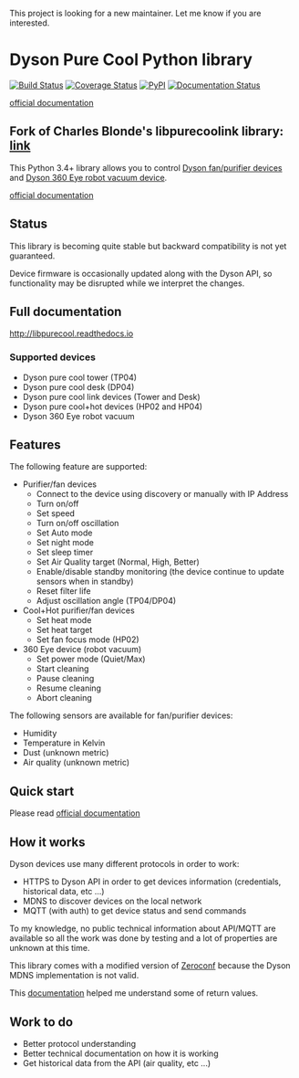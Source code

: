This project is looking for a new maintainer. Let me know if you are interested. 

# Dyson Pure Cool Python library

[![Build Status](https://api.travis-ci.org/etheralm/libpurecool.svg?branch=master)](https://travis-ci.org/etheralm/libpurecool) [![Coverage Status](https://coveralls.io/repos/github/etheralm/libpurecool/badge.svg?branch=master)](https://coveralls.io/github/etheralm/libpurecool?branch=master) [![PyPI](https://img.shields.io/pypi/v/libpurecool.svg)](https://pypi.python.org/pypi/libpurecool) [![Documentation Status](https://readthedocs.org/projects/libpurecool/badge/?version=latest)](http://libpurecool.readthedocs.io/en/latest/?badge=latest)

[official documentation](http://libpurecool.readthedocs.io)

## Fork of Charles Blonde's libpurecoolink library: [link](https://github.com/CharlesBlonde/libpurecoollink)

This Python 3.4+ library allows you to control [Dyson fan/purifier devices](http://www.dyson.com/air-treatment/purifiers/dyson-pure-hot-cool-link.aspx) and [Dyson 360 Eye robot vacuum device](http://www.dyson.com/vacuum-cleaners/robot/dyson-360-eye.aspx).

[official documentation](http://libpurecool.readthedocs.io)

## Status

This library is becoming quite stable but backward compatibility is not yet guaranteed.

Device firmware is occasionally updated along with the Dyson API, so functionality may be disrupted while we interpret the changes. 

## Full documentation

http://libpurecool.readthedocs.io

### Supported devices

* Dyson pure cool tower (TP04)
* Dyson pure cool desk (DP04)
* Dyson pure cool link devices (Tower and Desk)
* Dyson pure cool+hot devices (HP02 and HP04)
* Dyson 360 Eye robot vacuum

## Features

The following feature are supported:

* Purifier/fan devices
    * Connect to the device using discovery or manually with IP Address
    * Turn on/off
    * Set speed
    * Turn on/off oscillation
    * Set Auto mode
    * Set night mode
    * Set sleep timer
    * Set Air Quality target (Normal, High, Better)
    * Enable/disable standby monitoring (the device continue to update sensors when in standby)
    * Reset filter life
    * Adjust oscillation angle (TP04/DP04)
* Cool+Hot purifier/fan devices
    * Set heat mode
    * Set heat target
    * Set fan focus mode (HP02)
* 360 Eye device (robot vacuum)
    * Set power mode (Quiet/Max)
    * Start cleaning
    * Pause cleaning
    * Resume cleaning
    * Abort cleaning

The following sensors are available for fan/purifier devices:

* Humidity
* Temperature in Kelvin
* Dust (unknown metric)
* Air quality (unknown metric)

## Quick start

Please read [official documentation](http://libpurecoollink.readthedocs.io)

## How it works

Dyson devices use many different protocols in order to work:

* HTTPS to Dyson API in order to get devices information (credentials, historical data, etc ...)
* MDNS to discover devices on the local network
* MQTT (with auth) to get device status and send commands

To my knowledge, no public technical information about API/MQTT are available so all the work was done by testing and a lot of properties are unknown at this time.

This library comes with a modified version of [Zeroconf](https://github.com/jstasiak/python-zeroconf) because the Dyson MDNS implementation is not valid.

This [documentation](https://github.com/shadowwa/Dyson-MQTT2RRD) helped me understand some of return values.

## Work to do

* Better protocol understanding
* Better technical documentation on how it is working
* Get historical data from the API (air quality, etc ...)
